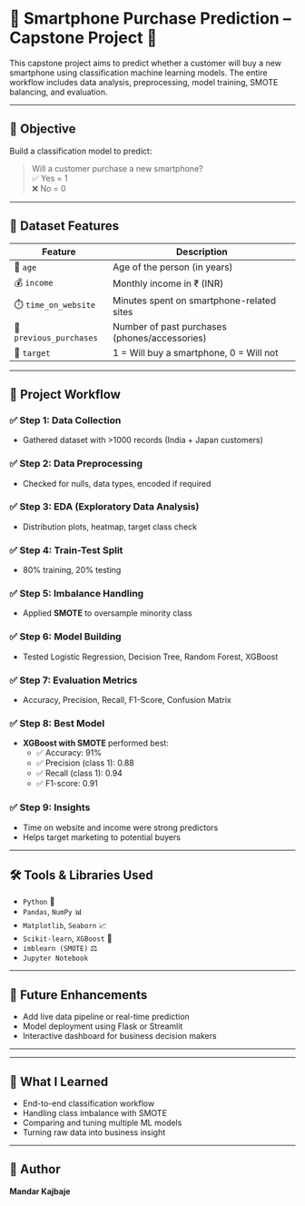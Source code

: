 # 🤖 Smartphone Purchase Prediction – Capstone Project 📱

This capstone project aims to predict whether a customer will buy a new smartphone using classification machine learning models. The entire workflow includes data analysis, preprocessing, model training, SMOTE balancing, and evaluation.

---

## 🎯 Objective

Build a classification model to predict:

> Will a customer purchase a new smartphone?  
> ✅ Yes = 1  
> ❌ No = 0

---

## 📂 Dataset Features

| Feature               | Description                                         |
|-----------------------|-----------------------------------------------------|
| 🧓 `age`              | Age of the person (in years)                        |
| 💰 `income`           | Monthly income in ₹ (INR)                           |
| ⏱️ `time_on_website`  | Minutes spent on smartphone-related sites           |
| 🛒 `previous_purchases`| Number of past purchases (phones/accessories)      |
| 📱 `target`           | 1 = Will buy a smartphone, 0 = Will not             |

---

## 🧩 Project Workflow

### ✅ Step 1: Data Collection
- Gathered dataset with >1000 records (India + Japan customers)

### ✅ Step 2: Data Preprocessing
- Checked for nulls, data types, encoded if required

### ✅ Step 3: EDA (Exploratory Data Analysis)
- Distribution plots, heatmap, target class check

### ✅ Step 4: Train-Test Split
- 80% training, 20% testing

### ✅ Step 5: Imbalance Handling
- Applied **SMOTE** to oversample minority class

### ✅ Step 6: Model Building
- Tested Logistic Regression, Decision Tree, Random Forest, XGBoost

### ✅ Step 7: Evaluation Metrics
- Accuracy, Precision, Recall, F1-Score, Confusion Matrix

### ✅ Step 8: Best Model
- **XGBoost with SMOTE** performed best:
  - ✅ Accuracy: 91%
  - ✅ Precision (class 1): 0.88
  - ✅ Recall (class 1): 0.94
  - ✅ F1-score: 0.91

### ✅ Step 9: Insights
- Time on website and income were strong predictors  
- Helps target marketing to potential buyers

---

## 🛠️ Tools & Libraries Used

- `Python` 🐍  
- `Pandas`, `NumPy` 📊  
- `Matplotlib`, `Seaborn` 📈  
- `Scikit-learn`, `XGBoost` 🤖  
- `imblearn (SMOTE)` ⚖️  
- `Jupyter Notebook`

---

## 🚀 Future Enhancements

- Add live data pipeline or real-time prediction  
- Model deployment using Flask or Streamlit  
- Interactive dashboard for business decision makers

---


---

## 🧠 What I Learned

- End-to-end classification workflow  
- Handling class imbalance with SMOTE  
- Comparing and tuning multiple ML models  
- Turning raw data into business insight

---

## 📌 Author

**Mandar Kajbaje**  
